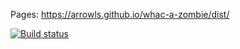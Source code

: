 Pages: https://arrowls.github.io/whac-a-zombie/dist/

[![Build status](https://ci.appveyor.com/api/projects/status/y57n5rkfk865q1k8/branch/main?svg=true)](https://ci.appveyor.com/project/arrowls/whac-a-zombie/branch/main)


